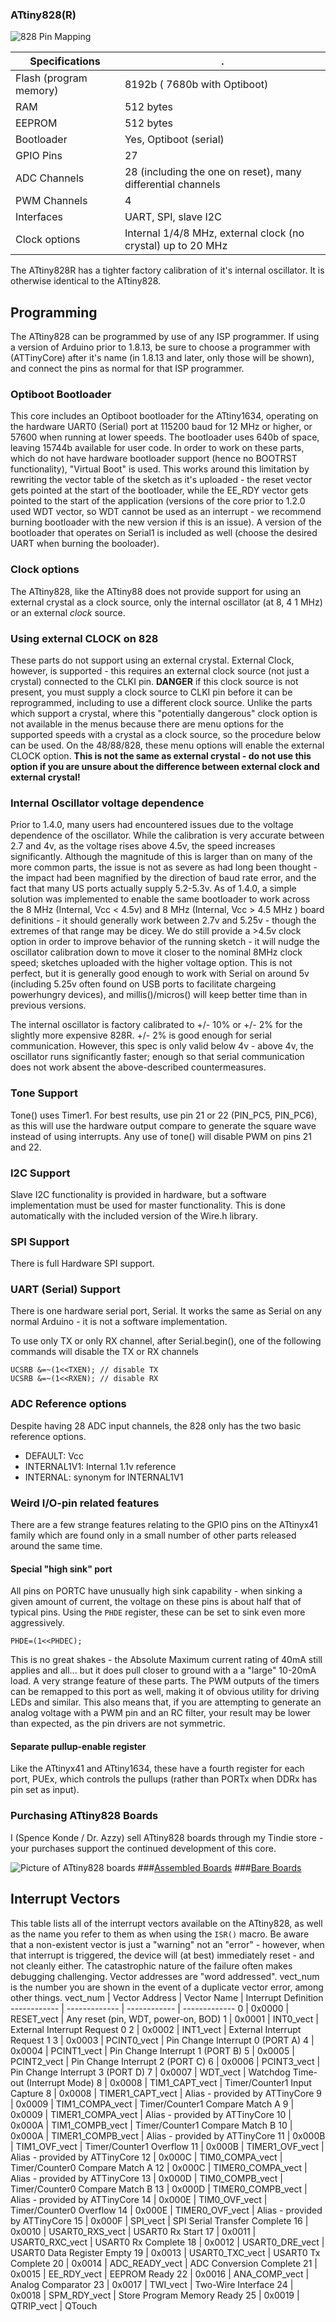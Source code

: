 ### ATtiny828(R)
![828 Pin Mapping](http://drazzy.com/e/img/PinoutT828.jpg "Arduino Pin Mapping for ATtiny828")

 Specifications |  .
------------ | -------------
Flash (program memory)   | 8192b ( 7680b with Optiboot)
RAM  | 512 bytes
EEPROM | 512 bytes
Bootloader | Yes, Optiboot (serial)
GPIO Pins | 27
ADC Channels | 28 (including the one on reset), many differential channels
PWM Channels | 4
Interfaces | UART, SPI, slave I2C
Clock options | Internal 1/4/8 MHz, external clock (no crystal) up to 20 MHz

The ATtiny828R has a tighter factory calibration of it's internal oscillator. It is otherwise identical to the ATtiny828.

## Programming
The ATtiny828 can be programmed by use of any ISP programmer. If using a version of Arduino prior to 1.8.13, be sure to choose a programmer with (ATTinyCore) after it's name (in 1.8.13 and later, only those will be shown), and connect the pins as normal for that ISP programmer.

### Optiboot Bootloader
This core includes an Optiboot bootloader for the ATtiny1634, operating on the hardware UART0 (Serial) port at 115200 baud for 12 MHz or higher, or 57600 when running at lower speeds. The bootloader uses 640b of space, leaving 15744b available for user code. In order to work on these parts, which do not have hardware bootloader support (hence no BOOTRST functionality), "Virtual Boot" is used. This works around this limitation by rewriting the vector table of the sketch as it's uploaded - the reset vector gets pointed at the start of the bootloader, while the EE_RDY vector gets pointed to the start of the application (versions of the core prior to 1.2.0 used WDT vector, so WDT cannot be used as an interrupt - we recommend burning bootloader with the new version if this is an issue). A version of the bootloader that operates on Serial1 is included as well (choose the desired UART when burning the booloader).

### Clock options
The ATtiny828, like the ATtiny88 does not provide support for using an external crystal as a clock source, only the internal oscillator (at 8, 4 1 MHz) or an external *clock* source.

### Using external CLOCK on 828
These parts do not support using an external crystal. External Clock, however, is supported - this requires an external clock source (not just a crystal) connected to the CLKI pin. **DANGER** if this clock source is not present, you must supply a clock source to CLKI pin before it can be reprogrammed, including to use a different clock source. Unlike the parts which support a crystal, where this "potentially dangerous" clock option is not available in the menus because there are menu options for the supported speeds with a crystal as a clock source, so the procedure below can be used. On the 48/88/828, these menu options will enable the external CLOCK option. **This is not the same as external crystal - do not use this option if you are unsure about the difference between external clock and external crystal!**

### Internal Oscillator voltage dependence
Prior to 1.4.0, many users had encountered issues due to the voltage dependence of the oscillator. While the calibration is very accurate between 2.7 and 4v, as the voltage rises above 4.5v, the speed increases significantly. Although the magnitude of this is larger than on many of the more common parts, the issue is not as severe as had long been thought - the impact had been magnified by the direction of baud rate error, and the fact that many US ports actually supply 5.2-5.3v. As of 1.4.0, a simple solution was implemented to enable the same bootloader to work across the 8 MHz (Internal, Vcc < 4.5v) and 8 MHz (Internal, Vcc > 4.5 MHz ) board definitions - it should generally work between 2.7v and 5.25v - though the extremes of that range may be dicey. We do still provide a >4.5v clock option in order to improve behavior of the running sketch - it will nudge the oscillator calibration down to move it closer to the nominal 8MHz clock speed; sketches uploaded with the higher voltage option. This is not perfect, but it is generally good enough to work with Serial on around 5v (including 5.25v often found on USB ports to facilitate chargeing powerhungry devices), and millis()/micros() will keep better time than in previous versions.

The internal oscillator is factory calibrated to +/- 10% or +/- 2% for the slightly more expensive 828R. +/- 2% is good enough for serial communication. However, this spec is only valid below 4v - above 4v, the oscillator runs significantly faster; enough so that serial communication does not work absent the above-described countermeasures.

### Tone Support
Tone() uses Timer1. For best results, use pin 21 or 22 (PIN_PC5, PIN_PC6), as this will use the hardware output compare to generate the square wave instead of using interrupts. Any use of tone() will disable PWM on pins 21 and 22.

### I2C Support
Slave I2C functionality is provided in hardware, but a software implementation must be used for master functionality. This is done automatically with the included version of the Wire.h library.

### SPI Support
There is full Hardware SPI support.

### UART (Serial) Support
There is one hardware serial port, Serial. It works the same as Serial on any normal Arduino - it is not a software implementation.

To use only TX or only RX channel, after Serial.begin(), one of the following commands will disable the TX or RX channels
```
UCSRB &=~(1<<TXEN); // disable TX
UCSRB &=~(1<<RXEN); // disable RX
```

### ADC Reference options
Despite having 28 ADC input channels, the 828 only has the two basic reference options.

* DEFAULT: Vcc
* INTERNAL1V1: Internal 1.1v reference
* INTERNAL: synonym for INTERNAL1V1
### Weird I/O-pin related features
There are a few strange features relating to the GPIO pins on the ATtinyx41 family which are found only in a small number of other parts released around the same time.

#### Special "high sink" port
All pins on PORTC have unusually high sink capability - when sinking a given amount of current, the voltage on these pins is about half that of typical pins. Using the `PHDE` register, these can be set to sink even more aggressively.

```
PHDE=(1<<PHDEC);
```

This is no great shakes - the Absolute Maximum current rating of 40mA still applies and all... but it does pull closer to ground with a a "large" 10-20mA load. A very strange feature of these parts. The PWM outputs of the timers can be remapped to this port as well, making it of obvious utility for driving LEDs and similar. This also means that, if you are attempting to generate an analog voltage with a PWM pin and an RC filter, your result may be lower than expected, as the pin drivers are not symmetric.

#### Separate pullup-enable register
Like the ATtinyx41 and ATtiny1634, these have a fourth register for each port, PUEx, which controls the pullups (rather than PORTx when DDRx has pin set as input).

### Purchasing ATtiny828 Boards
I (Spence Konde / Dr. Azzy) sell ATtiny828 boards through my Tindie store - your purchases support the continued development of this core.

![Picture of ATtiny828 boards](https://d3s5r33r268y59.cloudfront.net/77443/products/thumbs/2016-05-18T04:57:39.963Z-AZB-8_V2_Asy.png.855x570_q85_pad_rcrop.png)
###[Assembled Boards](https://www.tindie.com/products/DrAzzy/attiny88-or-828-breakout-board-assembled/)
###[Bare Boards](https://www.tindie.com/products/DrAzzy/atmega-x8attiny-x8828atmega-x8pb-breakout/)

## Interrupt Vectors
This table lists all of the interrupt vectors available on the ATtiny828, as well as the name you refer to them as when using the `ISR()` macro. Be aware that a non-existent vector is just a "warning" not an "error" - however, when that interrupt is triggered, the device will (at best) immediately reset - and not cleanly either. The catastrophic nature of the failure often makes debugging challenging. Vector addresses are "word addressed". vect_num is the number you are shown in the event of a duplicate vector error, among other things.
vect_num | Vector Address | Vector Name | Interrupt Definition
------------ | ------------- | ------------ | -------------
0 | 0x0000 | RESET_vect | Any reset (pin, WDT, power-on, BOD)
1 | 0x0001 | INT0_vect | External Interrupt Request 0
2 | 0x0002 | INT1_vect | External Interrupt Request 1
3 | 0x0003 | PCINT0_vect | Pin Change Interrupt 0 (PORT A)
4 | 0x0004 | PCINT1_vect | Pin Change Interrupt 1 (PORT B)
5 | 0x0005 | PCINT2_vect | Pin Change Interrupt 2 (PORT C)
6 | 0x0006 | PCINT3_vect | Pin Change Interrupt 3 (PORT D)
7 | 0x0007 | WDT_vect | Watchdog Time-out (Interrupt Mode)
8 | 0x0008 | TIM1_CAPT_vect | Timer/Counter1 Input Capture
8 | 0x0008 | TIMER1_CAPT_vect | Alias - provided by ATTinyCore
9 | 0x0009 | TIM1_COMPA_vect | Timer/Counter1 Compare Match A
9 | 0x0009 | TIMER1_COMPA_vect | Alias - provided by ATTinyCore
10 | 0x000A | TIM1_COMPB_vect | Timer/Counter1 Compare Match B
10 | 0x000A | TIMER1_COMPB_vect | Alias - provided by ATTinyCore
11 | 0x000B | TIM1_OVF_vect | Timer/Counter1 Overflow
11 | 0x000B | TIMER1_OVF_vect | Alias - provided by ATTinyCore
12 | 0x000C | TIM0_COMPA_vect | Timer/Counter0 Compare Match A
12 | 0x000C | TIMER0_COMPA_vect | Alias - provided by ATTinyCore
13 | 0x000D | TIM0_COMPB_vect | Timer/Counter0 Compare Match B
13 | 0x000D | TIMER0_COMPB_vect | Alias - provided by ATTinyCore
14 | 0x000E | TIM0_OVF_vect | Timer/Counter0 Overflow
14 | 0x000E | TIMER0_OVF_vect | Alias - provided by ATTinyCore
15 | 0x000F | SPI_vect | SPI Serial Transfer Complete
16 | 0x0010 | USART0_RXS_vect | USART0 Rx Start
17 | 0x0011 | USART0_RXC_vect | USART0 Rx Complete
18 | 0x0012 | USART0_DRE_vect | USART0 Data Register Empty
19 | 0x0013 | USART0_TXC_vect | USART0 Tx Complete
20 | 0x0014 | ADC_READY_vect | ADC Conversion Complete
21 | 0x0015 | EE_RDY_vect | EEPROM Ready
22 | 0x0016 | ANA_COMP_vect | Analog Comparator
23 | 0x0017 | TWI_vect | Two-Wire Interface
24 | 0x0018 | SPM_RDY_vect | Store Program Memory Ready
25 | 0x0019 | QTRIP_vect | QTouch
